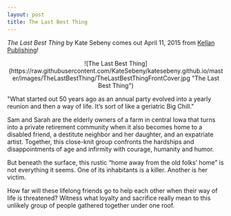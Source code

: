 ```yaml
---
layout: post
title: The Last Best Thing
---
```


*The Last Best Thing*  by Kate Sebeny comes out April 11, 2015 from [Kellan Publishing](http://kellanpublishing.com/index.php/authors/kate-sebeny/)!

<div style="text-align:center">
![The Last Best Thing](https://raw.githubusercontent.com/KateSebeny/katesebeny.github.io/master/images/TheLastBestThing/TheLastBestThingFrontCover.jpg "The Last Best Thing")
</div>

"What started out 50 years ago as an annual party evolved into a yearly reunion and then a way of life. It’s sort of like a geriatric Big Chill."

Sam and Sarah are the elderly owners of a farm in central Iowa that turns into a private retirement community when it also becomes home to a disabled friend, a destitute neighbor and her daughter, and an expatriate artist. Together, this close-knit group confronts the hardships and disappointments of age and infirmity with courage, humanity and humor.

But beneath the surface, this rustic “home away from the old folks’ home” is not everything it seems. One of its inhabitants is a killer. Another is her victim.

How far will these lifelong friends go to help each other when their way of life is threatened? Witness what loyalty and sacrifice really mean to this unlikely group of people gathered together under one roof.